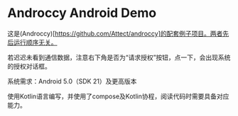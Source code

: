 # Androccy Android Demo

这是(Androccy)[https://github.com/Attect/androccy]的配套例子项目。两者先后运行顺序无关。

若迟迟未看到通信数据，注意右下角是否为“请求授权”按钮，点一下，会出现系统的授权对话框。

系统需求：Android 5.0（SDK 21）及更高版本

使用Kotlin语言编写，并使用了compose及Kotlin协程，阅读代码时需要具备对应能力。